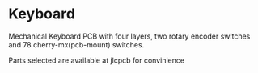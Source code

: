 # Keyboard
Mechanical Keyboard PCB with four layers, two rotary encoder switches and 78 cherry-mx(pcb-mount) switches.

Parts selected are available at jlcpcb for convinience
